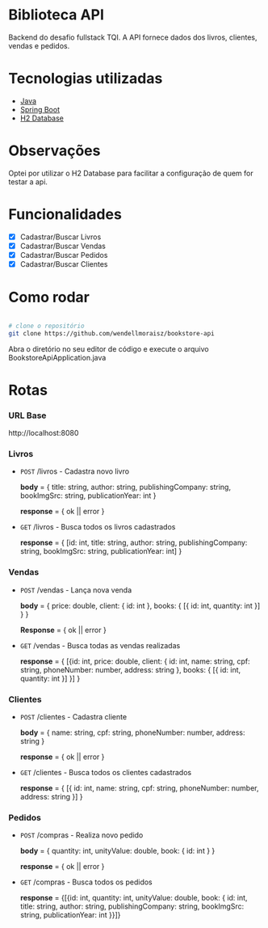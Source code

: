 # Biblioteca API

Backend do desafio fullstack TQI. A API fornece dados dos livros, clientes, vendas e pedidos.

# Tecnologias utilizadas
- [Java](https://www.java.com/pt-BR/)
- [Spring Boot](https://spring.io/projects/spring-boot)
- [H2 Database](https://www.h2database.com/html/main.html)

# Observações
Optei por utilizar o H2 Database para facilitar a configuração de quem for testar a api.


# Funcionalidades
  - [x] Cadastrar/Buscar Livros
  - [x] Cadastrar/Buscar Vendas
  - [x] Cadastrar/Buscar Pedidos
  - [x] Cadastrar/Buscar Clientes

# Como rodar

```bash

# clone o repositório
git clone https://github.com/wendellmoraisz/bookstore-api
```
Abra o diretório no seu editor de código e execute o arquivo BookstoreApiApplication.java

# Rotas
### URL Base
http://localhost:8080

### Livros
- `POST` /livros - Cadastra novo livro

  **body** = { title: string, author: string, publishingCompany: string, bookImgSrc: string, publicationYear: int }

  **response** = { ok || error }
  
- `GET` /livros - Busca todos os livros cadastrados
  
  **response** = { [id: int, title: string, author: string, publishingCompany: string, bookImgSrc: string, publicationYear: int] }
  
### Vendas

- `POST` /vendas - Lança nova venda 
 
    **body** = { price: double, client: { id: int }, books: { [{ id: int, quantity: int }] } }
    
    **Response** = { ok || error }
    
- `GET` /vendas - Busca todas as vendas realizadas
  
  **response** = { [{id: int, price: double, client: { id: int, name: string, cpf: string, phoneNumber: number, address: string }, books: { [{ id: int, quantity: int }] }] }
  
### Clientes

- `POST` /clientes - Cadastra cliente
    
    **body** = { name: string, cpf: string, phoneNumber: number, address: string }
    
    **response** = { ok || error }

- `GET` /clientes - Busca todos os clientes cadastrados
  
  **response** = { [{ id: int, name: string, cpf: string, phoneNumber: number, address: string }] }
  
### Pedidos
    
- `POST` /compras - Realiza novo pedido

    **body** = { quantity: int, unityValue: double, book: { id: int } }
 
    **response** = { ok || error }
 
- `GET` /compras - Busca todos os pedidos
    
    **response** = {[{id: int, quantity: int, unityValue: double, book: { id: int, title: string, author: string, publishingCompany: string, bookImgSrc: string, publicationYear: int }}]}

